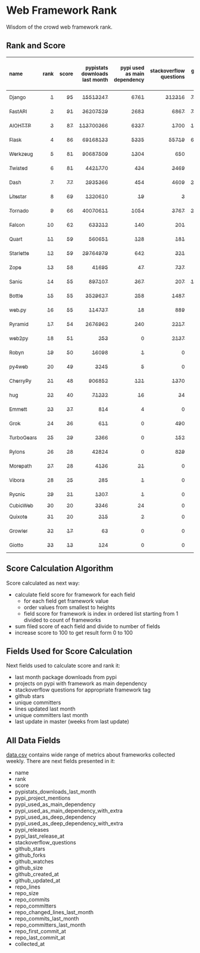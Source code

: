 # Web Framework Rank
Wisdom of the crowd web framework rank.

## Rank and Score
<sub>name</sub> | <sub>rank</sub> | <sub>score</sub> | <sub>pypistats downloads last month</sub> | <sub>pypi used as main dependency</sub> | <sub>stackoverflow questions</sub> | <sub>github stars</sub> | <sub>repo unique committers</sub> | <sub>repo changed lines last month</sub> | <sub>repo unique committers last month</sub> | <sub>repo last commit</sub>
:--- | ---: | ---: | ---: | ---: | ---: | ---: | ---: | ---: | ---: | ---:
[<sub>Django</sub>](https://github.com/django/django "first commit: 2005-07-13") | [<sub>1</sub>](# "  +0 last week") | [<sub>95</sub>](# "  +2 last week") | [<sub>15513247</sub>](# "  #7 in pypistats downloads last month -0.55% last week") | [<sub>6761</sub>](# "  #1 in pypi used as main dependency +0.52% last week") | [<sub>312316</sub>](# "  #1 in stackoverflow questions +0.01% last week") | [<sub>77240</sub>](# "  #1 in github stars +0.14% last week") | [<sub>3080</sub>](# "  #1 in repo unique committers +0.06% last week") | [<sub>5287</sub>](# "▲ #4 in repo changed lines last month +176.66% last week") | [<sub>33</sub>](# "  #1 in repo unique committers last month +13.79% last week") | [<sub>2024-05-23</sub>](# "▲ #2 in repo last commit 1 week ago")
[<sub>FastAPI</sub>](https://github.com/tiangolo/fastapi "first commit: 2018-12-05; uses: Starlette") | [<sub>2</sub>](# "  +0 last week") | [<sub>91</sub>](# "  -2 last week") | [<sub>36207529</sub>](# "  #5 in pypistats downloads last month +2.56% last week") | [<sub>2683</sub>](# "  #4 in pypi used as main dependency +1.02% last week") | [<sub>6867</sub>](# "  #3 in stackoverflow questions +0.54% last week") | [<sub>71870</sub>](# "  #2 in github stars +0.34% last week") | [<sub>646</sub>](# "  #4 in repo unique committers +0.16% last week") | [<sub>2978</sub>](# "▼ #5 in repo changed lines last month -8.76% last week") | [<sub>16</sub>](# "  #2 in repo unique committers last month -11.11% last week") | [<sub>2024-05-23</sub>](# "▼ #2 in repo last commit 1 week ago")
[<sub>AIOHTTP</sub>](https://github.com/aio-libs/aiohttp "first commit: 2013-10-01") | [<sub>3</sub>](# "▲ +1 last week") | [<sub>87</sub>](# "▲ +1 last week") | [<sub>113700366</sub>](# "  #1 in pypistats downloads last month +0.82% last week") | [<sub>6337</sub>](# "  #2 in pypi used as main dependency +0.56% last week") | [<sub>1700</sub>](# "  #9 in stackoverflow questions +0.06% last week") | [<sub>14643</sub>](# "  #7 in github stars +0.18% last week") | [<sub>751</sub>](# "  #3 in repo unique committers +0.0% last week") | [<sub>187</sub>](# "▼ #10 in repo changed lines last month -71.71% last week") | [<sub>6</sub>](# "  #5 in repo unique committers last month +0.0% last week") | [<sub>2024-05-21</sub>](# "▲ #2 in repo last commit 1 week ago")
[<sub>Flask</sub>](https://github.com/pallets/flask "first commit: 2010-04-06; uses: Werkzeug") | [<sub>4</sub>](# "▼ -1 last week") | [<sub>86</sub>](# "▼ +0 last week") | [<sub>69168133</sub>](# "  #3 in pypistats downloads last month -3.25% last week") | [<sub>5335</sub>](# "  #3 in pypi used as main dependency +0.68% last week") | [<sub>55719</sub>](# "  #2 in stackoverflow questions -0.01% last week") | [<sub>66626</sub>](# "  #3 in github stars +0.08% last week") | [<sub>848</sub>](# "  #2 in repo unique committers +0.0% last week") | [<sub>111</sub>](# "  #11 in repo changed lines last month -35.09% last week") | [<sub>4</sub>](# "▲ #8 in repo unique committers last month +0.0% last week") | [<sub>2024-05-11</sub>](# "▼ #12 in repo last commit 3 weeks ago")
[<sub>Werkzeug</sub>](https://github.com/pallets/werkzeug "first commit: 2007-05-04; used by: Flask and Quart") | [<sub>5</sub>](# "  +0 last week") | [<sub>81</sub>](# "  +0 last week") | [<sub>90687509</sub>](# "  #2 in pypistats downloads last month +0.31% last week") | [<sub>1304</sub>](# "  #5 in pypi used as main dependency +0.31% last week") | [<sub>650</sub>](# "  #15 in stackoverflow questions -0.15% last week") | [<sub>6561</sub>](# "  #12 in github stars +0.06% last week") | [<sub>503</sub>](# "  #5 in repo unique committers +0.0% last week") | [<sub>893</sub>](# "▲ #6 in repo changed lines last month -6.88% last week") | [<sub>5</sub>](# "▲ #6 in repo unique committers last month +0.0% last week") | [<sub>2024-05-18</sub>](# "▼ #2 in repo last commit 2 weeks ago")
[<sub>Twisted</sub>](https://github.com/twisted/twisted "first commit: 2001-07-09") | [<sub>6</sub>](# "  +0 last week") | [<sub>81</sub>](# "  +1 last week") | [<sub>4421770</sub>](# "  #8 in pypistats downloads last month -0.28% last week") | [<sub>434</sub>](# "  #9 in pypi used as main dependency +0.0% last week") | [<sub>3469</sub>](# "  #6 in stackoverflow questions +0.0% last week") | [<sub>5444</sub>](# "  #15 in github stars +0.17% last week") | [<sub>321</sub>](# "  #9 in repo unique committers +0.0% last week") | [<sub>90229</sub>](# "  #1 in repo changed lines last month -74.22% last week") | [<sub>10</sub>](# "  #4 in repo unique committers last month -16.67% last week") | [<sub>2024-05-19</sub>](# "▲ #2 in repo last commit 1 week ago")
[<sub>Dash</sub>](https://github.com/plotly/dash "first commit: 2015-04-10") | [<sub>7</sub>](# "  +0 last week") | [<sub>77</sub>](# "  -2 last week") | [<sub>2935366</sub>](# "  #10 in pypistats downloads last month +1.44% last week") | [<sub>454</sub>](# "  #8 in pypi used as main dependency +0.44% last week") | [<sub>4609</sub>](# "  #4 in stackoverflow questions +0.11% last week") | [<sub>20649</sub>](# "  #5 in github stars +0.19% last week") | [<sub>189</sub>](# "  #15 in repo unique committers +0.0% last week") | [<sub>18485</sub>](# "  #2 in repo changed lines last month -8.79% last week") | [<sub>3</sub>](# "▼ #11 in repo unique committers last month -25.0% last week") | [<sub>2024-05-15</sub>](# "▼ #12 in repo last commit 2 weeks ago")
[<sub>Litestar</sub>](https://github.com/litestar-org/litestar "first commit: 2021-12-06") | [<sub>8</sub>](# "▲ +1 last week") | [<sub>69</sub>](# "▲ +1 last week") | [<sub>1220610</sub>](# "  #12 in pypistats downloads last month -6.04% last week") | [<sub>19</sub>](# "  #19 in pypi used as main dependency +0.0% last week") | [<sub>3</sub>](# "  #23 in stackoverflow questions +0.0% last week") | [<sub>4558</sub>](# "  #16 in github stars +0.51% last week") | [<sub>203</sub>](# "  #14 in repo unique committers +0.5% last week") | [<sub>6348</sub>](# "  #3 in repo changed lines last month -9.8% last week") | [<sub>12</sub>](# "  #3 in repo unique committers last month -14.29% last week") | [<sub>2024-05-25</sub>](# "  #1 in repo last commit 1 week ago")
[<sub>Tornado</sub>](https://github.com/tornadoweb/tornado "first commit: 2009-09-09") | [<sub>9</sub>](# "▲ +1 last week") | [<sub>66</sub>](# "▲ +0 last week") | [<sub>40070611</sub>](# "  #4 in pypistats downloads last month +0.76% last week") | [<sub>1054</sub>](# "  #6 in pypi used as main dependency +0.0% last week") | [<sub>3767</sub>](# "  #5 in stackoverflow questions +0.0% last week") | [<sub>21556</sub>](# "  #4 in github stars +0.06% last week") | [<sub>452</sub>](# "  #6 in repo unique committers +0.0% last week") | [<sub>0</sub>](# "▲ #18 in repo changed lines last month +100% last week") | [<sub>0</sub>](# "▲ #18 in repo unique committers last month +100% last week") | [<sub>2024-04-12</sub>](# "▼ #20 in repo last commit 7 weeks ago")
[<sub>Falcon</sub>](https://github.com/falconry/falcon "first commit: 2012-12-06; used by: hug") | [<sub>10</sub>](# "▲ +1 last week") | [<sub>62</sub>](# "▲ +0 last week") | [<sub>633212</sub>](# "  #15 in pypistats downloads last month -2.75% last week") | [<sub>140</sub>](# "  #13 in pypi used as main dependency +0.0% last week") | [<sub>201</sub>](# "  #19 in stackoverflow questions +0.0% last week") | [<sub>9408</sub>](# "  #9 in github stars +0.07% last week") | [<sub>210</sub>](# "  #13 in repo unique committers +0.0% last week") | [<sub>63</sub>](# "▼ #13 in repo changed lines last month +0.0% last week") | [<sub>2</sub>](# "  #13 in repo unique committers last month +0.0% last week") | [<sub>2024-05-07</sub>](# "▼ #14 in repo last commit 3 weeks ago")
[<sub>Quart</sub>](https://github.com/pallets/quart "first commit: 2017-05-14; uses: Werkzeug") | [<sub>11</sub>](# "▲ +10 last week") | [<sub>59</sub>](# "▲ +17 last week") | [<sub>560651</sub>](# "  #16 in pypistats downloads last month +1.34% last week") | [<sub>128</sub>](# "  #14 in pypi used as main dependency +0.79% last week") | [<sub>181</sub>](# "  #20 in stackoverflow questions -0.55% last week") | [<sub>2685</sub>](# "  #19 in github stars +0.52% last week") | [<sub>105</sub>](# "  #19 in repo unique committers +0.96% last week") | [<sub>106</sub>](# "▲ #12 in repo changed lines last month +100% last week") | [<sub>4</sub>](# "▲ #8 in repo unique committers last month +100% last week") | [<sub>2024-05-19</sub>](# "▲ #2 in repo last commit 1 week ago")
[<sub>Starlette</sub>](https://github.com/encode/starlette "first commit: 2018-06-25; used by: FastAPI") | [<sub>12</sub>](# "▼ -4 last week") | [<sub>59</sub>](# "▼ -11 last week") | [<sub>29764979</sub>](# "  #6 in pypistats downloads last month +1.17% last week") | [<sub>642</sub>](# "  #7 in pypi used as main dependency +1.26% last week") | [<sub>321</sub>](# "  #17 in stackoverflow questions +0.63% last week") | [<sub>9615</sub>](# "  #8 in github stars +0.26% last week") | [<sub>282</sub>](# "  #10 in repo unique committers +0.0% last week") | [<sub>0</sub>](# "▼ #18 in repo changed lines last month -100.0% last week") | [<sub>0</sub>](# "▼ #18 in repo unique committers last month -100.0% last week") | [<sub>2024-04-25</sub>](# "▼ #18 in repo last commit 5 weeks ago")
[<sub>Zope</sub>](https://github.com/zopefoundation/Zope "first commit: 1996-06-17") | [<sub>13</sub>](# "▼ -1 last week") | [<sub>58</sub>](# "▼ -4 last week") | [<sub>41695</sub>](# "  #20 in pypistats downloads last month +0.98% last week") | [<sub>47</sub>](# "  #16 in pypi used as main dependency +0.0% last week") | [<sub>737</sub>](# "  #14 in stackoverflow questions -0.14% last week") | [<sub>346</sub>](# "  #26 in github stars +0.0% last week") | [<sub>177</sub>](# "  #16 in repo unique committers +0.0% last week") | [<sub>246</sub>](# "▼ #9 in repo changed lines last month -65.25% last week") | [<sub>3</sub>](# "▼ #11 in repo unique committers last month -50.0% last week") | [<sub>2024-05-18</sub>](# "▼ #2 in repo last commit 2 weeks ago")
[<sub>Sanic</sub>](https://github.com/sanic-org/sanic "first commit: 2016-05-26") | [<sub>14</sub>](# "  +0 last week") | [<sub>55</sub>](# "  +0 last week") | [<sub>897107</sub>](# "  #14 in pypistats downloads last month +4.73% last week") | [<sub>367</sub>](# "  #10 in pypi used as main dependency +0.0% last week") | [<sub>207</sub>](# "  #18 in stackoverflow questions +0.49% last week") | [<sub>17779</sub>](# "  #6 in github stars +0.1% last week") | [<sub>379</sub>](# "  #7 in repo unique committers +0.0% last week") | [<sub>0</sub>](# "▲ #18 in repo changed lines last month +100% last week") | [<sub>0</sub>](# "▲ #18 in repo unique committers last month +100% last week") | [<sub>2024-04-09</sub>](# "▼ #20 in repo last commit 7 weeks ago")
[<sub>Bottle</sub>](https://github.com/bottlepy/bottle "first commit: 2009-06-30") | [<sub>15</sub>](# "▲ +1 last week") | [<sub>55</sub>](# "▲ +1 last week") | [<sub>3529627</sub>](# "  #9 in pypistats downloads last month -0.48% last week") | [<sub>258</sub>](# "  #11 in pypi used as main dependency +0.39% last week") | [<sub>1487</sub>](# "  #10 in stackoverflow questions -0.13% last week") | [<sub>8310</sub>](# "  #10 in github stars +0.04% last week") | [<sub>232</sub>](# "  #12 in repo unique committers +0.0% last week") | [<sub>0</sub>](# "▲ #18 in repo changed lines last month +100% last week") | [<sub>0</sub>](# "▲ #18 in repo unique committers last month +100% last week") | [<sub>2024-01-03</sub>](# "  #25 in repo last commit 21 weeks ago")
[<sub>web.py</sub>](https://github.com/webpy/webpy "first commit: 1970-01-01") | [<sub>16</sub>](# "▼ -1 last week") | [<sub>55</sub>](# "▼ +0 last week") | [<sub>114737</sub>](# "  #17 in pypistats downloads last month +3.98% last week") | [<sub>18</sub>](# "  #20 in pypi used as main dependency +0.0% last week") | [<sub>889</sub>](# "  #12 in stackoverflow questions +0.0% last week") | [<sub>5868</sub>](# "  #13 in github stars +0.03% last week") | [<sub>97</sub>](# "  #20 in repo unique committers +0.0% last week") | [<sub>34</sub>](# "  #14 in repo changed lines last month +0.0% last week") | [<sub>1</sub>](# "▲ #14 in repo unique committers last month +0.0% last week") | [<sub>2024-04-30</sub>](# "▼ #16 in repo last commit 4 weeks ago")
[<sub>Pyramid</sub>](https://github.com/Pylons/pyramid "first commit: 2008-07-04; used by: CubicWeb") | [<sub>17</sub>](# "  +0 last week") | [<sub>54</sub>](# "  +0 last week") | [<sub>2676962</sub>](# "  #11 in pypistats downloads last month -0.28% last week") | [<sub>240</sub>](# "  #12 in pypi used as main dependency +0.0% last week") | [<sub>2217</sub>](# "  #7 in stackoverflow questions -0.05% last week") | [<sub>3905</sub>](# "  #17 in github stars +0.05% last week") | [<sub>367</sub>](# "  #8 in repo unique committers +0.0% last week") | [<sub>0</sub>](# "▲ #18 in repo changed lines last month +100% last week") | [<sub>0</sub>](# "▲ #18 in repo unique committers last month +100% last week") | [<sub>2024-03-03</sub>](# "  #23 in repo last commit 12 weeks ago")
[<sub>web2py</sub>](https://github.com/web2py/web2py "first commit: 2011-11-23") | [<sub>18</sub>](# "  +0 last week") | [<sub>51</sub>](# "  +0 last week") | [<sub>253</sub>](# "  #30 in pypistats downloads last month -4.89% last week") | [<sub>0</sub>](# "  #28 in pypi used as main dependency +100% last week") | [<sub>2137</sub>](# "  #8 in stackoverflow questions +0.05% last week") | [<sub>2089</sub>](# "  #20 in github stars +0.1% last week") | [<sub>276</sub>](# "  #11 in repo unique committers +0.0% last week") | [<sub>2</sub>](# "▲ #16 in repo changed lines last month +0.0% last week") | [<sub>1</sub>](# "▲ #14 in repo unique committers last month +0.0% last week") | [<sub>2024-05-18</sub>](# "▼ #2 in repo last commit 2 weeks ago")
[<sub>Robyn</sub>](https://github.com/sansyrox/robyn "first commit: 2021-05-22") | [<sub>19</sub>](# "▲ +1 last week") | [<sub>50</sub>](# "▲ +2 last week") | [<sub>16098</sub>](# "  #21 in pypistats downloads last month -30.42% last week") | [<sub>1</sub>](# "  #25 in pypi used as main dependency +0.0% last week") | [<sub>0</sub>](# "  #24 in stackoverflow questions +100% last week") | [<sub>3763</sub>](# "  #18 in github stars +2.87% last week") | [<sub>65</sub>](# "  #22 in repo unique committers +1.56% last week") | [<sub>282</sub>](# "▲ #8 in repo changed lines last month +38.24% last week") | [<sub>4</sub>](# "▲ #8 in repo unique committers last month +0.0% last week") | [<sub>2024-05-23</sub>](# "▲ #2 in repo last commit 1 week ago")
[<sub>py4web</sub>](https://github.com/web2py/py4web "first commit: 2019-03-25") | [<sub>20</sub>](# "▼ -1 last week") | [<sub>49</sub>](# "▼ -1 last week") | [<sub>3245</sub>](# "  #24 in pypistats downloads last month -8.93% last week") | [<sub>5</sub>](# "  #22 in pypi used as main dependency +0.0% last week") | [<sub>0</sub>](# "  #24 in stackoverflow questions +100% last week") | [<sub>234</sub>](# "  #27 in github stars +0.0% last week") | [<sub>73</sub>](# "  #21 in repo unique committers +0.0% last week") | [<sub>776</sub>](# "▼ #7 in repo changed lines last month -76.09% last week") | [<sub>5</sub>](# "▲ #6 in repo unique committers last month +0.0% last week") | [<sub>2024-05-24</sub>](# "▼ #2 in repo last commit 1 week ago")
[<sub>CherryPy</sub>](https://github.com/cherrypy/cherrypy "first commit: 2004-11-20") | [<sub>21</sub>](# "▼ -8 last week") | [<sub>48</sub>](# "▼ -8 last week") | [<sub>906852</sub>](# "  #13 in pypistats downloads last month +4.16% last week") | [<sub>121</sub>](# "  #15 in pypi used as main dependency +0.0% last week") | [<sub>1370</sub>](# "  #11 in stackoverflow questions +0.0% last week") | [<sub>1791</sub>](# "  #21 in github stars +0.11% last week") | [<sub>151</sub>](# "  #17 in repo unique committers +0.0% last week") | [<sub>0</sub>](# "▼ #18 in repo changed lines last month -100.0% last week") | [<sub>0</sub>](# "▼ #18 in repo unique committers last month -100.0% last week") | [<sub>2024-04-22</sub>](# "▼ #18 in repo last commit 5 weeks ago")
[<sub>hug</sub>](https://github.com/hugapi/hug "first commit: 2015-07-17; uses: Falcon") | [<sub>22</sub>](# "  +0 last week") | [<sub>40</sub>](# "  +1 last week") | [<sub>71232</sub>](# "  #18 in pypistats downloads last month +3.43% last week") | [<sub>16</sub>](# "  #21 in pypi used as main dependency +0.0% last week") | [<sub>34</sub>](# "  #22 in stackoverflow questions +0.0% last week") | [<sub>6831</sub>](# "  #11 in github stars +0.07% last week") | [<sub>125</sub>](# "  #18 in repo unique committers +0.0% last week") | [<sub>0</sub>](# "▲ #18 in repo changed lines last month +100% last week") | [<sub>0</sub>](# "▲ #18 in repo unique committers last month +100% last week") | [<sub>2023-06-30</sub>](# "  #26 in repo last commit 48 weeks ago")
[<sub>Emmett</sub>](https://github.com/emmett-framework/emmett "first commit: 2014-10-22") | [<sub>23</sub>](# "▲ +1 last week") | [<sub>37</sub>](# "▲ +1 last week") | [<sub>814</sub>](# "▲ #27 in pypistats downloads last month +10.3% last week") | [<sub>4</sub>](# "  #23 in pypi used as main dependency +0.0% last week") | [<sub>0</sub>](# "  #24 in stackoverflow questions +100% last week") | [<sub>986</sub>](# "  #22 in github stars +0.61% last week") | [<sub>26</sub>](# "  #28 in repo unique committers +0.0% last week") | [<sub>24</sub>](# "  #15 in repo changed lines last month +0.0% last week") | [<sub>1</sub>](# "▲ #14 in repo unique committers last month +0.0% last week") | [<sub>2024-05-02</sub>](# "▼ #16 in repo last commit 4 weeks ago")
[<sub>Grok</sub>](https://github.com/zopefoundation/grok "first commit: 2006-10-14") | [<sub>24</sub>](# "▼ -1 last week") | [<sub>36</sub>](# "▼ +0 last week") | [<sub>611</sub>](# "▼ #28 in pypistats downloads last month -19.61% last week") | [<sub>0</sub>](# "  #28 in pypi used as main dependency +100% last week") | [<sub>490</sub>](# "  #16 in stackoverflow questions +0.0% last week") | [<sub>26</sub>](# "  #32 in github stars +0.0% last week") | [<sub>45</sub>](# "  #23 in repo unique committers +0.0% last week") | [<sub>2</sub>](# "▲ #16 in repo changed lines last month +0.0% last week") | [<sub>1</sub>](# "▲ #14 in repo unique committers last month +0.0% last week") | [<sub>2024-05-08</sub>](# "▼ #14 in repo last commit 3 weeks ago")
[<sub>TurboGears</sub>](https://github.com/TurboGears/tg2 "first commit: 2007-06-27") | [<sub>25</sub>](# "  +0 last week") | [<sub>29</sub>](# "  +1 last week") | [<sub>2366</sub>](# "  #25 in pypistats downloads last month -4.44% last week") | [<sub>0</sub>](# "  #28 in pypi used as main dependency +100% last week") | [<sub>152</sub>](# "  #21 in stackoverflow questions +0.0% last week") | [<sub>800</sub>](# "  #23 in github stars +0.0% last week") | [<sub>38</sub>](# "  #24 in repo unique committers +0.0% last week") | [<sub>0</sub>](# "▲ #18 in repo changed lines last month +100% last week") | [<sub>0</sub>](# "▲ #18 in repo unique committers last month +100% last week") | [<sub>2024-03-25</sub>](# "  #22 in repo last commit 9 weeks ago")
[<sub>Pylons</sub>](https://github.com/Pylons/pylons "first commit: 2006-02-18") | [<sub>26</sub>](# "  +0 last week") | [<sub>28</sub>](# "  +0 last week") | [<sub>42824</sub>](# "  #19 in pypistats downloads last month -11.64% last week") | [<sub>0</sub>](# "  #28 in pypi used as main dependency +100% last week") | [<sub>829</sub>](# "  #13 in stackoverflow questions +0.0% last week") | [<sub>232</sub>](# "  #28 in github stars +0.0% last week") | [<sub>36</sub>](# "  #25 in repo unique committers +0.0% last week") | [<sub>0</sub>](# "▲ #18 in repo changed lines last month +100% last week") | [<sub>0</sub>](# "▲ #18 in repo unique committers last month +100% last week") | [<sub>2018-01-12</sub>](# "  #31 in repo last commit 333 weeks ago")
[<sub>Morepath</sub>](https://github.com/morepath/morepath "first commit: 2013-07-17") | [<sub>27</sub>](# "  +0 last week") | [<sub>28</sub>](# "  +1 last week") | [<sub>4136</sub>](# "▲ #22 in pypistats downloads last month +0.95% last week") | [<sub>21</sub>](# "  #18 in pypi used as main dependency +0.0% last week") | [<sub>0</sub>](# "  #24 in stackoverflow questions +100% last week") | [<sub>395</sub>](# "  #25 in github stars +0.0% last week") | [<sub>28</sub>](# "  #26 in repo unique committers +0.0% last week") | [<sub>0</sub>](# "▲ #18 in repo changed lines last month +100% last week") | [<sub>0</sub>](# "▲ #18 in repo unique committers last month +100% last week") | [<sub>2022-05-29</sub>](# "  #27 in repo last commit 104 weeks ago")
[<sub>Vibora</sub>](https://github.com/vibora-io/vibora "first commit: 2018-06-13") | [<sub>28</sub>](# "  +0 last week") | [<sub>25</sub>](# "  +0 last week") | [<sub>285</sub>](# "  #29 in pypistats downloads last month -3.72% last week") | [<sub>1</sub>](# "  #25 in pypi used as main dependency +0.0% last week") | [<sub>0</sub>](# "  #24 in stackoverflow questions +100% last week") | [<sub>5677</sub>](# "  #14 in github stars +0.0% last week") | [<sub>27</sub>](# "  #27 in repo unique committers +0.0% last week") | [<sub>0</sub>](# "▲ #18 in repo changed lines last month +100% last week") | [<sub>0</sub>](# "▲ #18 in repo unique committers last month +100% last week") | [<sub>2019-02-11</sub>](# "  #30 in repo last commit 276 weeks ago")
[<sub>Pycnic</sub>](https://github.com/nullism/pycnic "first commit: 2015-11-04") | [<sub>29</sub>](# "▲ +1 last week") | [<sub>21</sub>](# "▲ +1 last week") | [<sub>1307</sub>](# "  #26 in pypistats downloads last month +3.57% last week") | [<sub>1</sub>](# "  #25 in pypi used as main dependency +0.0% last week") | [<sub>0</sub>](# "  #24 in stackoverflow questions +100% last week") | [<sub>159</sub>](# "  #29 in github stars +0.0% last week") | [<sub>11</sub>](# "  #29 in repo unique committers +0.0% last week") | [<sub>0</sub>](# "▲ #18 in repo changed lines last month +100% last week") | [<sub>0</sub>](# "▲ #18 in repo unique committers last month +100% last week") | [<sub>2022-04-05</sub>](# "  #28 in repo last commit 112 weeks ago")
[<sub>CubicWeb</sub>](https://forge.extranet.logilab.fr/cubicweb/cubicweb "uses: Pyramid") | [<sub>30</sub>](# "▼ -1 last week") | [<sub>20</sub>](# "▼ +0 last week") | [<sub>3346</sub>](# "▼ #23 in pypistats downloads last month -22.76% last week") | [<sub>24</sub>](# "  #17 in pypi used as main dependency +0.0% last week") | [<sub>0</sub>](# "  #24 in stackoverflow questions +100% last week") | [<sub>0</sub>](# "  #33 in github stars +100% last week") | [<sub>0</sub>](# "  #33 in repo unique committers +100% last week") | [<sub>0</sub>](# "▲ #18 in repo changed lines last month +100% last week") | [<sub>0</sub>](# "▲ #18 in repo unique committers last month +100% last week") | [<sub></sub>](# "  #32 in repo last commit")
[<sub>Quixote</sub>](https://github.com/nascheme/quixote "first commit: 2006-03-16") | [<sub>31</sub>](# "  +0 last week") | [<sub>20</sub>](# "  +0 last week") | [<sub>215</sub>](# "▼ #31 in pypistats downloads last month -19.17% last week") | [<sub>2</sub>](# "  #24 in pypi used as main dependency +0.0% last week") | [<sub>0</sub>](# "  #24 in stackoverflow questions +100% last week") | [<sub>82</sub>](# "  #30 in github stars +0.0% last week") | [<sub>6</sub>](# "  #30 in repo unique committers +0.0% last week") | [<sub>0</sub>](# "▲ #18 in repo changed lines last month +100% last week") | [<sub>0</sub>](# "▲ #18 in repo unique committers last month +100% last week") | [<sub>2024-03-01</sub>](# "  #24 in repo last commit 13 weeks ago")
[<sub>Growler</sub>](https://github.com/pyGrowler/Growler "first commit: 2014-08-17") | [<sub>32</sub>](# "  +0 last week") | [<sub>17</sub>](# "  +0 last week") | [<sub>63</sub>](# "  #33 in pypistats downloads last month -22.22% last week") | [<sub>0</sub>](# "  #28 in pypi used as main dependency +100% last week") | [<sub>0</sub>](# "  #24 in stackoverflow questions +100% last week") | [<sub>686</sub>](# "  #24 in github stars +0.0% last week") | [<sub>6</sub>](# "  #30 in repo unique committers +0.0% last week") | [<sub>0</sub>](# "▲ #18 in repo changed lines last month +100% last week") | [<sub>0</sub>](# "▲ #18 in repo unique committers last month +100% last week") | [<sub>2020-03-08</sub>](# "  #29 in repo last commit 220 weeks ago")
[<sub>Giotto</sub>](https://github.com/priestc/giotto "first commit: 2012-02-26") | [<sub>33</sub>](# "  +0 last week") | [<sub>13</sub>](# "  +0 last week") | [<sub>124</sub>](# "  #32 in pypistats downloads last month -20.51% last week") | [<sub>0</sub>](# "  #28 in pypi used as main dependency +100% last week") | [<sub>0</sub>](# "  #24 in stackoverflow questions +100% last week") | [<sub>59</sub>](# "  #31 in github stars +0.0% last week") | [<sub>3</sub>](# "  #32 in repo unique committers +0.0% last week") | [<sub>0</sub>](# "▲ #18 in repo changed lines last month +100% last week") | [<sub>0</sub>](# "▲ #18 in repo unique committers last month +100% last week") | [<sub>2013-10-07</sub>](# "  #32 in repo last commit 555 weeks ago")

## Score Calculation Algorithm
Score calculated as next way:
- calculate field score for framework for each field
  - for each field get framework value
  - order values from smallest to heights
  - field score for framework is index in ordered list starting from 1 divided to count of frameworks
- sum filed score of each field and divide to number of fields
- increase score to 100 to get result form 0 to 100

## Fields Used for Score Calculation
Next fields used to calculate score and rank it:
- last month package downloads from pypi
- projects on pypi with framework as main dependency
- stackoverflow questions for appropriate framework tag
- github stars
- unique committers
- lines updated last month
- unique committers last month
- last update in master (weeks from last update)

## All Data Fields
[data.csv](data.csv) contains wide range of metrics about frameworks collected weekly.
There are next fields presented in it: 

- name
- rank
- score
- pypistats_downloads_last_month
- pypi_project_mentions
- pypi_used_as_main_dependency
- pypi_used_as_main_dependency_with_extra
- pypi_used_as_deep_dependency
- pypi_used_as_deep_dependency_with_extra
- pypi_releases
- pypi_last_release_at
- stackoverflow_questions
- github_stars
- github_forks
- github_watches
- github_size
- github_created_at
- github_updated_at
- repo_lines
- repo_size
- repo_commits
- repo_committers
- repo_changed_lines_last_month
- repo_commits_last_month
- repo_committers_last_month
- repo_first_commit_at
- repo_last_commit_at
- collected_at
